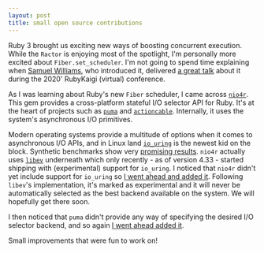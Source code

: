 ```yaml
---
layout: post
title: small open source contributions
---
```


Ruby 3 brought us exciting new ways of boosting concurrent execution. While the `Ractor` is enjoying most of the spotlight, I'm personally more excited about `Fiber.set_scheduler`. I'm not going to spend time explaining when [Samuel Williams](https://twitter.com/ioquatix), who introduced it, delivered [a great talk](https://www.youtube.com/watch?v=Y29SSOS4UOc) about it during the 2020' RubyKaigi (virtual) conference.

As I was learning about Ruby's new `Fiber` scheduler, I came across [`nio4r`](https://github.com/socketry/nio4r). This gem provides a cross-platform stateful I/O selector API for Ruby. It's at the heart of projects such as [`puma`](https://github.com/puma/puma) and [`actioncable`](https://github.com/rails/rails/tree/main/actioncable). Internally, it uses the system's asynchronous I/O primitives.

Modern operating systems provide a multitude of options when it comes to asynchronous I/O APIs, and in Linux land [`io_uring`](https://unixism.net/loti/what_is_io_uring.html) is the newest kid on the block. Synthetic benchmarks show very [promising results](https://thenewstack.io/how-io_uring-and-ebpf-will-revolutionize-programming-in-linux/). `nio4r` actually uses [`libev`](http://software.schmorp.de/pkg/libev.html) underneath which only recently - as of version 4.33 - started shipping with (experimental) support for `io_uring`. I noticed that `nio4r` didn't yet include support for `io_uring` so [I went ahead and added it](https://github.com/socketry/nio4r/pull/256). Following `libev`'s implementation, it's marked as experimental and it will never be automatically selected as the best backend available on the system. We will hopefully get there soon.

I then noticed that `puma` didn't provide any way of specifying the desired I/O selector backend, and so again [I went ahead added it](https://github.com/puma/puma/pull/2522).

Small improvements that were fun to work on!
